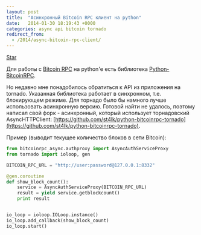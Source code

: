 ```yaml
---
layout: post
title:  "Асинхронный Bitcoin RPC клиент на python"
date:   2014-01-30 18:19:43 +0000
categories: async api bitcoin tornado
redirect_from:
  - /2014/async-bitcoin-rpc-client/
---
```


<a class="github-button" href="https://github.com/st4lk/python-bitcoinrpc-tornado" data-icon="octicon-star" data-size="large" data-show-count="true" aria-label="Star st4lk/python-bitcoinrpc-tornado on GitHub">Star</a>

Для работы с [Bitcoin RPC](https://en.bitcoin.it/wiki/Original_Bitcoin_client/API_calls_list) на python'е есть библиотека [Python-BitcoinRPC](https://github.com/jgarzik/python-bitcoinrpc).

Но недавно мне понадобилось обратиться к API из приложения на tornado. Указанная библиотека работает в синхронном, т.е. блокирующем режиме. Для торнадо было бы намного лучше использовать асинхронную версию. Готовой найти не удалось, поэтому написал свой форк - асинхронный, который использует торнадовский AsyncHTTPClient: [https://github.com/st4lk/python-bitcoinrpc-tornado](https://github.com/st4lk/python-bitcoinrpc-tornado).

<!--more-->

Пример (выводит текущее количество блоков в сети Bitcoin):

```python
from bitcoinrpc_async.authproxy import AsyncAuthServiceProxy
from tornado import ioloop, gen

BITCOIN_RPC_URL = "http://user:password@127.0.0.1:8332"

@gen.coroutine
def show_block_count():
    service = AsyncAuthServiceProxy(BITCOIN_RPC_URL)
    result = yield service.getblockcount()
    print result


io_loop = ioloop.IOLoop.instance()
io_loop.add_callback(show_block_count)
io_loop.start()
```
